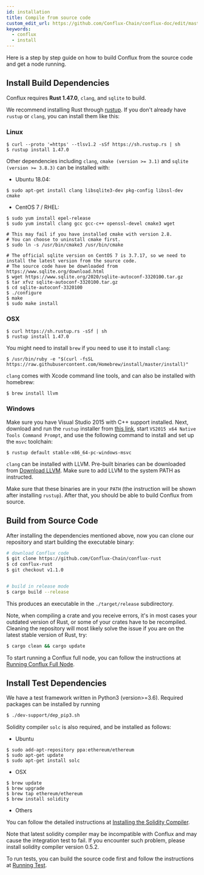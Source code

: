 ```yaml
---
id: installation
title: Compile from source code
custom_edit_url: https://github.com/Conflux-Chain/conflux-doc/edit/master/docs/install.md
keywords:
  - conflux
  - install
---
```


Here is a step by step guide on how to build Conflux from the source code and get a node running.

## Install Build Dependencies

Conflux requires **Rust 1.47.0**, `clang`, and `sqlite` to build.

We recommend installing Rust through [rustup](https://www.rustup.rs/). If you don't already have `rustup` or `clang`, you can install them like this:

### Linux

```
$ curl --proto '=https' --tlsv1.2 -sSf https://sh.rustup.rs | sh
$ rustup install 1.47.0
```

Other dependencies including `clang`, `cmake (version >= 3.1)` and `sqlite (version >= 3.8.3)` can be installed with:

* Ubuntu 18.04:

```
$ sudo apt-get install clang libsqlite3-dev pkg-config libssl-dev cmake
```

* CentOS 7 / RHEL:

```
$ sudo yum install epel-release
$ sudo yum install clang gcc gcc-c++ openssl-devel cmake3 wget

# This may fail if you have installed cmake with version 2.8.
# You can choose to uninstall cmake first.
$ sudo ln -s /usr/bin/cmake3 /usr/bin/cmake

# The official sqlite version on CentOS 7 is 3.7.17, so we need to install the latest version from the source code.
# The source code have be downloaded from https://www.sqlite.org/download.html
$ wget https://www.sqlite.org/2020/sqlite-autoconf-3320100.tar.gz
$ tar xfvz sqlite-autoconf-3320100.tar.gz
$ cd sqlite-autoconf-3320100
$ ./configure
$ make
$ sudo make install
```

### OSX

```
$ curl https://sh.rustup.rs -sSf | sh
$ rustup install 1.47.0
```

You might need to install `brew` if you need to use it to install `clang`:

```
$ /usr/bin/ruby -e "$(curl -fsSL https://raw.githubusercontent.com/Homebrew/install/master/install)"
```

`clang` comes with Xcode command line tools, and can also be installed with homebrew:

```
$ brew install llvm
```

### Windows

Make sure you have Visual Studio 2015 with C++ support installed. Next, download and run the `rustup` installer from [this link](https://static.rust-lang.org/rustup/dist/x86_64-pc-windows-msvc/rustup-init.exe), start `VS2015 x64 Native Tools Command Prompt`, and use the following command to install and set up the `msvc` toolchain:

```
$ rustup default stable-x86_64-pc-windows-msvc
```

`clang` can be installed with LLVM. Pre-built binaries can be downloaded from [Download LLVM](https://releases.llvm.org/download.html#8.0.0). Make sure to add LLVM to the system PATH as instructed.

Make sure that these binaries are in your `PATH` (the instruction will be shown after installing `rustup`). After that, you should be able to build Conflux from source.

## Build from Source Code
After installing the dependencies mentioned above, now you can clone our repository and start building the executable binary:

```bash
# download Conflux code
$ git clone https://github.com/Conflux-Chain/conflux-rust
$ cd conflux-rust
$ git checkout v1.1.0


# build in release mode
$ cargo build --release
```

This produces an executable in the `./target/release` subdirectory.

Note, when compiling a crate and you receive errors, it's in most cases your
outdated version of Rust, or some of your crates have to be recompiled.
Cleaning the repository will most likely solve the issue if you are on the
latest stable version of Rust, try:

```bash
$ cargo clean && cargo update
```

To start running a Conflux full node, you can follow the instructions at [Running Conflux Full Node](get_started.md#running-conflux-full-node).

## Install Test Dependencies

We have a test framework written in Python3 (version>=3.6). Required packages can be installed by running
```bash
$ ./dev-support/dep_pip3.sh
```

Solidity compiler `solc` is also required, and be installed as follows:

* Ubuntu

```
$ sudo add-apt-repository ppa:ethereum/ethereum
$ sudo apt-get update
$ sudo apt-get install solc
```

* OSX

```
$ brew update
$ brew upgrade
$ brew tap ethereum/ethereum
$ brew install solidity
```

* Others

You can follow the detailed instructions at [Installing the Solidity Compiler](https://solidity.readthedocs.io/en/v0.5.7/installing-solidity.html#binary-packages).

Note that latest solidity compiler may be incompatible with Conflux and may cause the integration test to fail. If you encounter such problem, please install solidity compiler version 0.5.2.

To run tests, you can build the source code first and follow the instructions at [Running Test](get_started.md#running-test).

